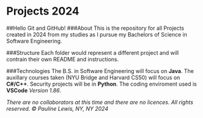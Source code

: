 Projects 2024
=============

##Hello Git and GitHub!
###About
This is the repository for all Projects created in 2024 from my studies as I pursue my Bachelors of Science in Software Engineering.

###Structure
Each folder would represent a different project and will contrain their own README and instructions.

###Technologies
The B.S. in Software Engineering will focus on **Java**.
The auxillary courses taken (NYU Bridge and Harvard CS50) will focus on **C#/C++**.
Security projects will be in **Python**. 
The coding enviroment used is **VSCode** _Version 1.86_.

_There are no collaborators at this time and there are no licences._
_All rights reserved. :copyright: Pauline Lewis, NY, NY 2024_



